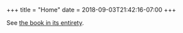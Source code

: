 +++
title = "Home"
date = 2018-09-03T21:42:16-07:00
+++

See [the book in its entirety](/book).

<!--
# vim: set tw=59:
-->
